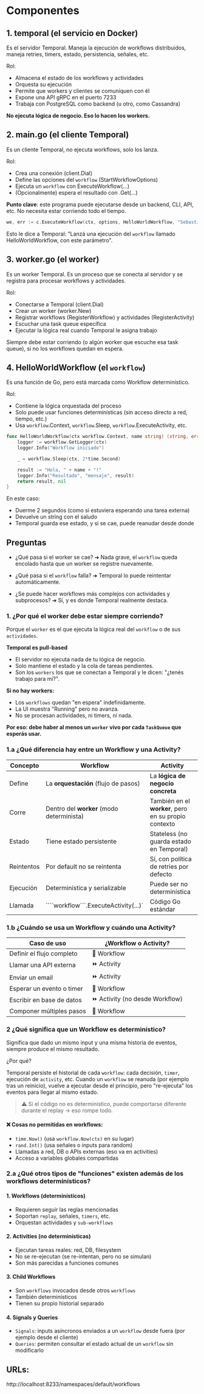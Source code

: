 # Componentes
## 1. temporal (el servicio en Docker)
 Es el servidor Temporal. Maneja la ejecución de workflows distribuidos, maneja retries, timers, estado, persistencia, señales, etc.

Rol:

* Almacena el estado de los workflows y actividades
* Orquesta su ejecución
* Permite que workers y clientes se comuniquen con él
* Expone una API gRPC en el puerto 7233
* Trabaja con PostgreSQL como backend (u otro, como Cassandra)

**No ejecuta lógica de negocio. Eso lo hacen los workers.**

## 2. main.go (el cliente Temporal)

Es un cliente Temporal, no ejecuta workflows, solo los lanza.

Rol:

* Crea una conexión (client.Dial)
* Define las opciones del ```workflow``` (StartWorkflowOptions)
* Ejecuta un ```workflow``` con ExecuteWorkflow(...)
* (Opcionalmente) espera el resultado con .Get(...)

**Punto clave**: este programa puede ejecutarse desde un backend, CLI, API, etc. No necesita estar corriendo todo el tiempo.

```Go
we, err := c.ExecuteWorkflow(ctx, options, HelloWorldWorkflow, "Sebastián")
```

Esto le dice a Temporal: "Lanzá una ejecución del ```workflow``` llamado HelloWorldWorkflow, con este parámetro".

## 3. worker.go (el worker)
Es un worker Temporal. Es un proceso que se conecta al servidor y se registra para procesar workflows y actividades.

Rol:

* Conectarse a Temporal (client.Dial)
* Crear un worker (worker.New)
* Registrar workflows (RegisterWorkflow) y actividades (RegisterActivity)
* Escuchar una task queue específica
* Ejecutar la lógica real cuando Temporal le asigna trabajo

Siempre debe estar corriendo (o algún worker que escuche esa task queue), si no los workflows quedan en espera.

## 4. HelloWorldWorkflow (el ```workflow```)

Es una función de Go, pero está marcada como Workflow determinístico.

Rol:

* Contiene la lógica orquestada del proceso
* Solo puede usar funciones determinísticas (sin acceso directo a red, tiempo, etc.)
* Usa ```workflow```.Context, ```workflow```.Sleep, ```workflow```.ExecuteActivity, etc.

```Go
func HelloWorldWorkflow(ctx workflow.Context, name string) (string, error) {
    logger := workflow.GetLogger(ctx)
    logger.Info("Workflow iniciado")

    _ = workflow.Sleep(ctx, 2*time.Second)

    result := "Hola, " + name + "!"
    logger.Info("Resultado", "mensaje", result)
    return result, nil
}
```

En este caso:

* Duerme 2 segundos (como si estuviera esperando una tarea externa)
* Devuelve un string con el saludo
* Temporal guarda ese estado, y si se cae, puede reanudar desde donde 

## Preguntas
* ¿Qué pasa si el worker se cae? ➜ Nada grave, el ```workflow``` queda encolado hasta que un worker se registre nuevamente.

* ¿Qué pasa si el ```workflow``` falla? ➜ Temporal lo puede reintentar automáticamente.

* ¿Se puede hacer workflows más complejos con actividades y subprocesos? ➜ Sí, y es donde Temporal realmente destaca.

### 1. ¿Por qué el worker debe estar siempre corriendo?
Porque el ```worker``` es el que ejecuta la lógica real del ```workflow``` o de sus ```actividades```.

**Temporal es pull-based**

* El servidor no ejecuta nada de tu lógica de negocio.
* Solo mantiene el estado y la cola de tareas pendientes.
* Son los ```workers``` los que se conectan a Temporal y le dicen: "¿tenés trabajo para mí?".

**Si no hay workers:**

* Los ```workflows``` quedan "en espera" indefinidamente.
* La UI muestra "Running" pero no avanza.
* No se procesan actividades, ni timers, ni nada.

**Por eso: debe haber al menos un ```worker``` vivo por cada ```TaskQueue``` que esperás usar.**

### 1.a ¿Qué diferencia hay entre un Workflow y una Activity?

| Concepto   | **Workflow**                              | **Activity**                                         |
| ---------- | ----------------------------------------- | ---------------------------------------------------- |
| Define     | La **orquestación** (flujo de pasos)      | La **lógica de negocio concreta**                    |
| Corre      | Dentro del **worker** (modo determinista) | También en el **worker**, pero en su propio contexto |
| Estado     | Tiene estado persistente                  | Stateless (no guarda estado en Temporal)             |
| Reintentos | Por default no se reintenta               | Sí, con política de retries por defecto              |
| Ejecución  | Determinística y serializable             | Puede ser no determinística                          |
| Llamada    | ````workflow```.ExecuteActivity(...)`           | Código Go estándar                                   |

### 1.b ¿Cuándo se usa un Workflow y cuándo una Activity?
| Caso de uso               | ¿Workflow o Activity?          |
| ------------------------- | ------------------------------ |
| Definir el flujo completo |  🔄 Workflow                     |
| Llamar una API externa    | ⏩ Activity                     |
| Enviar un email           | ⏩ Activity                     |
| Esperar un evento o timer | 🔄 Workflow                     |
| Escribir en base de datos | ⏩ Activity (no desde Workflow) |
| Componer múltiples pasos  | 🔄 Workflow                     |

### 2 ¿Qué significa que un Workflow es determinístico?

Significa que dado un mismo input y una misma historia de eventos, siempre produce el mismo resultado.

 ¿Por qué?

Temporal persiste el historial de cada ``````workflow``````: cada decisión, ```timer```, ejecución de ```activity```, etc.
Cuando un ``````workflow`````` se reanuda (por ejemplo tras un reinicio), vuelve a ejecutar desde el principio, pero "re-ejecuta" los eventos para llegar al mismo estado.

> ⚠️ Si el código no es determinístico, puede comportarse diferente durante el replay → eso rompe todo.

#### ❌ Cosas no permitidas en workflows:

* ```time.Now()``` (usa ```workflow.Now(ctx)``` en su lugar)
* ```rand.Int()``` (usa señales o inputs para random)
* Llamadas a red, DB o APIs externas (eso va en activities)
* Acceso a variables globales compartidas


### 2.a ¿Qué otros tipos de "funciones" existen además de los workflows determinísticos?

#### 1. Workflows (determinísticos)
* Requieren seguir las reglas mencionadas
* Soportan ```replay```, señales, ```timers```, etc.
* Orquestan actividades y ```sub-workflows```

#### 2. Activities (no determinísticas)
* Ejecutan tareas reales: red, DB, filesystem
* No se re-ejecutan (se re-intentan, pero no se simulan)
* Son más parecidas a funciones comunes

#### 3. Child Workflows
* Son ```workflows``` invocados desde otros ```workflows```
* También determinísticos
* Tienen su propio historial separado

#### 4. Signals y Queries
* ```Signals```: inputs asíncronos enviados a un ``````workflow`````` desde fuera (por ejemplo desde el cliente)
* ```Queries```: permiten consultar el estado actual de un ``````workflow`````` sin modificarlo

## URLs:
http://localhost:8233/namespaces/default/workflows
